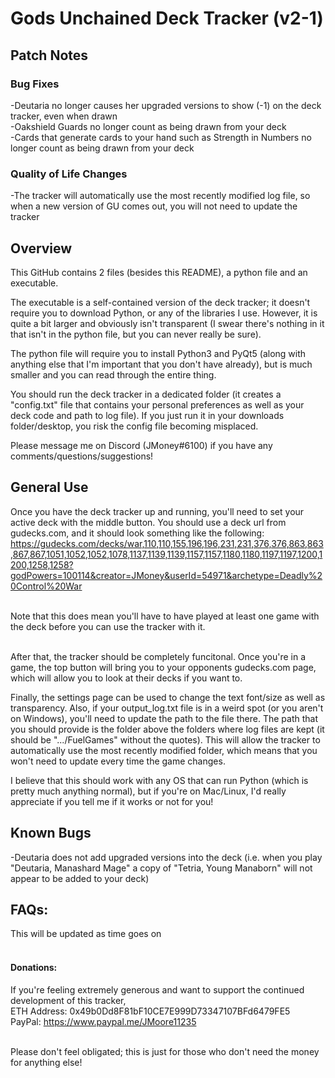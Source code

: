 # Gods Unchained Deck Tracker (v2-1)<br>


## Patch Notes<br>

### Bug Fixes<br>
-Deutaria no longer causes her upgraded versions to show (-1) on the deck tracker, even when drawn<br>
-Oakshield Guards no longer count as being drawn from your deck<br>
-Cards that generate cards to your hand such as Strength in Numbers no longer count as being drawn from your deck<br>

### Quality of Life Changes<br>
-The tracker will automatically use the most recently modified log file, so when a new version of GU comes out, you will not need to update the tracker<br>


## Overview<br>

This GitHub contains 2 files (besides this README), a python file and an executable.

The executable is a self-contained version of the deck tracker; it doesn't require you to download Python, or any of the libraries I use.
However, it is quite a bit larger and obviously isn't transparent (I swear there's nothing in it that isn't in the python file, but you can never really be sure).

The python file will require you to install Python3 and PyQt5 (along with anything else that I'm important that you don't have already), but is much smaller and you can read through the entire thing.


You should run the deck tracker in a dedicated folder (it creates a "config.txt" file that contains your personal preferences as well as your deck code and path to log file).
If you just run it in your downloads folder/desktop, you risk the config file becoming misplaced.<br>

Please message me on Discord (JMoney#6100) if you have any comments/questions/suggestions!


## General Use<br>
Once you have the deck tracker up and running, you'll need to set your active deck with the middle button. 
You should use a deck url from gudecks.com, and it should look something like the following:<br>
https://gudecks.com/decks/war,110,110,155,196,196,231,231,376,376,863,863,867,867,1051,1052,1052,1078,1137,1139,1139,1157,1157,1180,1180,1197,1197,1200,1200,1258,1258?godPowers=100114&creator=JMoney&userId=54971&archetype=Deadly%20Control%20War <br><br>

Note that this does mean you'll have to have played at least one game with the deck before you can use the tracker with it.<br><br>

After that, the tracker should be completely funcitonal. 
Once you're in a game, the top button will bring you to your opponents gudecks.com page, which will allow you to look at their decks if you want to.<br>

Finally, the settings page can be used to change the text font/size as well as transparency. 
Also, if your output_log.txt file is in a weird spot (or you aren't on Windows), you'll need to update the path to the file there. 
The path that you should provide is the folder above the folders where log files are kept (it should be ".../FuelGames" without the quotes). 
This will allow the tracker to automatically use the most recently modified folder, which means that you won't need to update every time the game changes.<br>


I believe that this should work with any OS that can run Python (which is pretty much anything normal), 
but if you're on Mac/Linux, I'd really appreciate if you tell me if it works or not for you!



## Known Bugs<br>
-Deutaria does not add upgraded versions into the deck 
(i.e. when you play "Deutaria, Manashard Mage" a copy of "Tetria, Young Manaborn" will not appear to be added to your deck)<br>


## FAQs:<br>
This will be updated as time goes on<br><br>





#### Donations:<br>
If you're feeling extremely generous and want to support the continued development of this tracker,<br>
ETH Address: 0x49b0Dd8F81bF10CE7E999D73347107BFd6479FE5<br>
PayPal: https://www.paypal.me/JMoore11235<br><br>

Please don't feel obligated; this is just for those who don't need the money for anything else!
